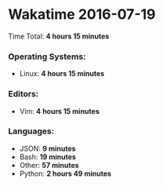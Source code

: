 # Wakatime 2016-07-19

Time Total: **4 hours 15 minutes**

### Operating Systems:
- Linux: **4 hours 15 minutes** 

### Editors:
- Vim: **4 hours 15 minutes** 

### Languages:
- JSON: **9 minutes** 
- Bash: **19 minutes** 
- Other: **57 minutes** 
- Python: **2 hours 49 minutes** 

